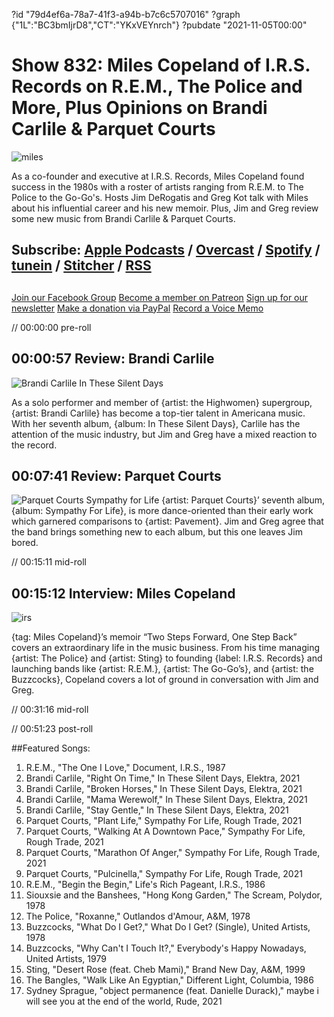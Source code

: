 ?id "79d4ef6a-78a7-41f3-a94b-b7c6c5707016"
?graph {"1L":"BC3bmIjrD8","CT":"YKxVEYnrch"}
?pubdate "2021-11-05T00:00"
# Show 832: Miles Copeland of I.R.S. Records on R.E.M., The Police and More, Plus Opinions on Brandi Carlile & Parquet Courts
![miles](https://static.soundopinions.org/images/2021/miles.jpeg)

As a co-founder and executive at I.R.S. Records, Miles Copeland found success in the 1980s with a roster of artists ranging from R.E.M. to The Police to the Go-Go's. Hosts Jim DeRogatis and Greg Kot talk with Miles about his influential career and his new memoir. Plus, Jim and Greg review some new music from Brandi Carlile & Parquet Courts. 

## Subscribe: [Apple Podcasts](https://itunes.apple.com/us/podcast/sound-opinions/id94793843) / [Overcast](https://overcast.fm/itunes94793843/sound-opinions) / [Spotify](https://open.spotify.com/show/1kNR8YL7TBrQuRxDdS4wtU) / [tunein](https://tunein.com/podcasts/Music-Podcasts/Sound-Opinions-p60273/) / [Stitcher](http://www.stitcher.com/podcast/sound-opinions) / [RSS](https://feeds.simplecast.com/Nn6fjnB0)


##
[Join our Facebook Group](https://bit.ly/3sivr9T)
[Become a member on Patreon](https://bit.ly/3slWZvc)
[Sign up for our newsletter](https://bit.ly/3eEvRnG)
[Make a donation via PayPal](https://bit.ly/3dmt9lU)
[Record a Voice Memo](https://bit.ly/2RyD5Ah)




// 00:00:00 pre-roll


## 00:00:57 Review: Brandi Carlile

![Brandi Carlile In These Silent Days](https://static.soundopinions.org/assets/832/1L1.jpg)

As a solo performer and member of {artist: the Highwomen} supergroup, {artist: Brandi Carlile} has become a top-tier talent in Americana music. With her seventh album, {album: In These Silent Days}, Carlile has the attention of the music industry, but Jim and Greg have a mixed reaction to the record.


## 00:07:41 Review: Parquet Courts

![Parquet Courts Sympathy for Life](https://static.soundopinions.org/assets/832/CT1.jpg)
{artist: Parquet Courts}’ seventh album, {album: Sympathy For Life}, is more dance-oriented than their early work which garnered comparisons to {artist: Pavement}. Jim and Greg agree that the band brings something new to each album, but this one leaves Jim bored. 
 

// 00:15:11 mid-roll

## 00:15:12 Interview: Miles Copeland
![irs](https://static.soundopinions.org/images/2021/irs.jpeg)

{tag: Miles Copeland}’s memoir “Two Steps Forward, One Step Back” covers an extraordinary life in the music business. From his time managing {artist: The Police} and {artist: Sting} to founding {label: I.R.S. Records} and launching bands like {artist: R.E.M.}, {artist: The Go-Go’s}, and {artist: the Buzzcocks}, Copeland covers a lot of ground in conversation with Jim and Greg.

// 00:31:16 mid-roll

// 00:51:23 post-roll

##Featured Songs:

1. R.E.M., "The One I Love," Document, I.R.S., 1987
1. Brandi Carlile, "Right On Time," In These Silent Days, Elektra, 2021
1. Brandi Carlile, "Broken Horses," In These Silent Days, Elektra, 2021
1. Brandi Carlile, "Mama Werewolf," In These Silent Days, Elektra, 2021
1. Brandi Carlile, "Stay Gentle," In These Silent Days, Elektra, 2021
1. Parquet Courts, "Plant Life," Sympathy For Life, Rough Trade, 2021
1. Parquet Courts, "Walking At A Downtown Pace," Sympathy For Life, Rough Trade, 2021
1. Parquet Courts, "Marathon Of Anger," Sympathy For Life, Rough Trade, 2021
1. Parquet Courts, "Pulcinella," Sympathy For Life, Rough Trade, 2021
1. R.E.M., "Begin the Begin," Life's Rich Pageant, I.R.S., 1986
1. Siouxsie and the Banshees, "Hong Kong Garden," The Scream, Polydor, 1978
1. The Police, "Roxanne," Outlandos d'Amour, A&M, 1978
1. Buzzcocks, "What Do I Get?," What Do I Get? (Single), United Artists, 1978
1. Buzzcocks, "Why Can't I Touch It?," Everybody's Happy Nowadays, United Artists, 1979
1. Sting, "Desert Rose (feat. Cheb Mami)," Brand New Day, A&M, 1999
1. The Bangles, "Walk Like An Egyptian," Different Light, Columbia, 1986
1. Sydney Sprague, "object permanence (feat. Danielle Durack)," maybe i will see you at the end of the world, Rude, 2021
